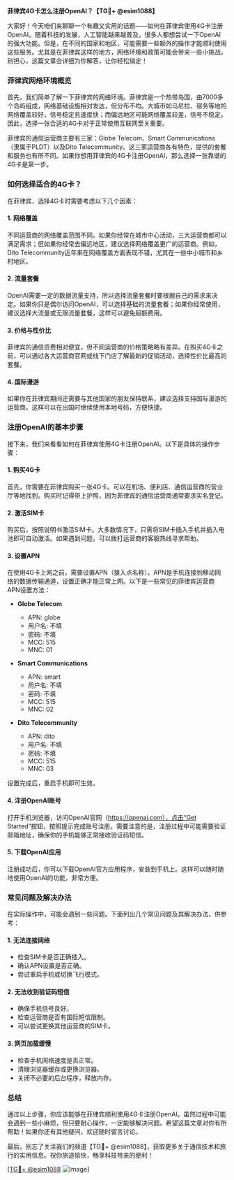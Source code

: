 **菲律宾4G卡怎么注册OpenAI？【TG💪+ @esim1088】**

大家好！今天咱们来聊聊一个有趣又实用的话题——如何在菲律宾使用4G卡注册OpenAI。随着科技的发展，人工智能越来越普及，很多人都想尝试一下OpenAI的强大功能。但是，在不同的国家和地区，可能需要一些额外的操作才能顺利使用这些服务。尤其是在菲律宾这样的地方，网络环境和政策可能会带来一些小挑战。别担心，这篇文章会详细为你解答，让你轻松搞定！

### 菲律宾网络环境概览

首先，我们简单了解一下菲律宾的网络环境。菲律宾是一个热带岛国，由7000多个岛屿组成，网络基础设施相对发达，但分布不均。大城市如马尼拉、宿务等地的网络覆盖较好，信号稳定且速度快；而偏远地区可能网络覆盖较差，信号不稳定。因此，选择一张合适的4G卡对于正常使用互联网至关重要。

菲律宾的通信运营商主要有三家：Globe Telecom、Smart Communications（隶属于PLDT）以及Dito Telecommunity。这三家运营商各有特色，提供的套餐和服务也有所不同。如果你想用菲律宾的4G卡注册OpenAI，那么选择一张靠谱的4G卡是第一步。

### 如何选择适合的4G卡？

在菲律宾，选择4G卡时需要考虑以下几个因素：

#### 1. **网络覆盖**
   不同运营商的网络覆盖范围不同。如果你经常在城市中心活动，三大运营商都可以满足需求；但如果你经常去偏远地区，建议选择网络覆盖更广的运营商。例如，Dito Telecommunity近年来在网络覆盖方面表现不错，尤其在一些中小城市和乡村地区。

#### 2. **流量套餐**
   OpenAI需要一定的数据流量支持，所以选择流量套餐时要根据自己的需求来决定。如果你只是偶尔访问OpenAI，可以选择基础的流量套餐；如果你经常使用，建议选择大流量或无限流量套餐，这样可以避免超额费用。

#### 3. **价格与性价比**
   菲律宾的通信资费相对便宜，但不同运营商的价格策略略有差异。在购买4G卡之前，可以通过各大运营商官网或线下门店了解最新的促销活动，选择性价比最高的套餐。

#### 4. **国际漫游**
   如果你在菲律宾期间还需要与其他国家的朋友保持联系，建议选择支持国际漫游的运营商。这样可以在出国时继续使用本地号码，方便快捷。

### 注册OpenAI的基本步骤

接下来，我们来看看如何在菲律宾使用4G卡注册OpenAI。以下是具体的操作步骤：

#### 1. **购买4G卡**
   首先，你需要在菲律宾购买一张4G卡。可以在机场、便利店、通信运营商的营业厅等地找到。购买时记得带上护照，因为菲律宾的通信运营商通常要求实名登记。

#### 2. **激活SIM卡**
   购买后，按照说明书激活SIM卡。大多数情况下，只需将SIM卡插入手机并插入电池即可自动激活。如果遇到问题，可以拨打运营商的客服热线寻求帮助。

#### 3. **设置APN**
   在使用4G卡上网之前，需要设置APN（接入点名称）。APN是手机连接到移动网络的数据传输通道，设置正确才能正常上网。以下是一些常见的菲律宾运营商APN设置方法：

   - **Globe Telecom**
     - APN: globe
     - 用户名: 不填
     - 密码: 不填
     - MCC: 515
     - MNC: 01

   - **Smart Communications**
     - APN: smart
     - 用户名: 不填
     - 密码: 不填
     - MCC: 515
     - MNC: 02

   - **Dito Telecommunity**
     - APN: dito
     - 用户名: 不填
     - 密码: 不填
     - MCC: 515
     - MNC: 03

   设置完成后，重启手机即可生效。

#### 4. **注册OpenAI账号**
   打开手机浏览器，访问OpenAI官网（https://openai.com），点击“Get Started”按钮，按照提示完成账号注册。需要注意的是，注册过程中可能需要验证邮箱地址，确保你的手机能够正常接收验证码短信。

#### 5. **下载OpenAI应用**
   注册成功后，你可以下载OpenAI官方应用程序，安装到手机上。这样可以随时随地使用OpenAI的功能，非常方便。

### 常见问题及解决办法

在实际操作中，可能会遇到一些问题。下面列出几个常见问题及其解决办法，供参考：

#### 1. **无法连接网络**
   - 检查SIM卡是否正确插入。
   - 确认APN设置是否正确。
   - 尝试重启手机或切换飞行模式。

#### 2. **无法收到验证码短信**
   - 确保手机信号良好。
   - 检查运营商是否有国际短信限制。
   - 可以尝试更换其他运营商的SIM卡。

#### 3. **网页加载缓慢**
   - 检查手机网络速度是否正常。
   - 清理浏览器缓存或更换浏览器。
   - 关闭不必要的后台程序，释放内存。

### 总结

通过以上步骤，你应该能够在菲律宾顺利使用4G卡注册OpenAI。虽然过程中可能会遇到一些小麻烦，但只要耐心操作，一定能够解决问题。希望这篇文章对你有所帮助！如果你还有其他疑问，欢迎随时留言讨论。

最后，别忘了关注我们的频道【TG💪+ @esim1088】，获取更多关于通信技术和旅行的实用信息。祝你旅途愉快，畅享科技带来的便利！

[[TG💪+ @esim1088](https://t.me/s/esim1088) ![Image](https://i.postimg.cc/4NQfJmqS/Snipaste-2025-05-13-00-14-12.png)]